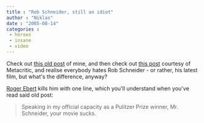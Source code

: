 ```yaml
---
title : "Rob Schneider, still an idiot"
author : "Niklas"
date : "2005-08-14"
categories : 
 - heroes
 - insane
 - video
---
```


Check out [this old post](https://niklasblog.com/?p=461) of mine, and then check out [this post](http://www.metacritic.com/film/titles/deucebigaloweuropeangigolo) courtesy of Metacritic, and realise everybody hates Rob Schneider - or rather, his latest film, but what's the difference, anyway?

[Roger Ebert](http://rogerebert.suntimes.com) kills him with one line, which you'll understand when you've read said old post:

> Speaking in my official capacity as a Pulitzer Prize winner, Mr. Schneider, your movie sucks.
